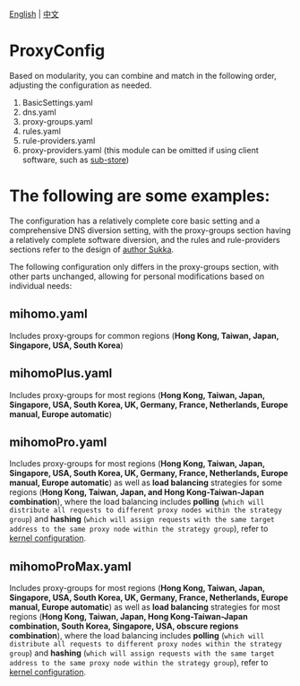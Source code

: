 [English](https://github.com/Yronos/ProxyConfig/blob/main/README.md) | [中文](https://github.com/Yronos/ProxyConfig/blob/main/README_zh.md)
# ProxyConfig

Based on modularity, you can combine and match in the following order, adjusting the configuration as needed.

1. BasicSettings.yaml
2. dns.yaml
3. proxy-groups.yaml
4. rules.yaml
5. rule-providers.yaml
6. proxy-providers.yaml (this module can be omitted if using client software, such as [sub-store](https://github.com/sub-store-org/Sub-Store))

# The following are some examples:

The configuration has a relatively complete core basic setting and a comprehensive DNS diversion setting, with the proxy-groups section having a relatively complete software diversion, and the rules and rule-providers sections refer to the design of [author Sukka](https://github.com/sukkaw).

The following configuration only differs in the proxy-groups section, with other parts unchanged, allowing for personal modifications based on individual needs:

## mihomo.yaml

Includes proxy-groups for common regions (**Hong Kong, Taiwan, Japan, Singapore, USA, South Korea**)

## mihomoPlus.yaml

Includes proxy-groups for most regions (**Hong Kong, Taiwan, Japan, Singapore, USA, South Korea, UK, Germany, France, Netherlands, Europe manual, Europe automatic**)

## mihomoPro.yaml

Includes proxy-groups for most regions (**Hong Kong, Taiwan, Japan, Singapore, USA, South Korea, UK, Germany, France, Netherlands, Europe manual, Europe automatic**) as well as **load balancing** strategies for some regions (**Hong Kong, Taiwan, Japan, and Hong Kong-Taiwan-Japan combination**), where the load balancing includes **polling** (`which will distribute all requests to different proxy nodes within the strategy group`) and **hashing** (`which will assign requests with the same target address to the same proxy node within the strategy group`), refer to [kernel configuration](https://wiki.metacubex.one/config/proxy-groups/load-balance/).

## mihomoProMax.yaml

Includes proxy-groups for most regions (**Hong Kong, Taiwan, Japan, Singapore, USA, South Korea, UK, Germany, France, Netherlands, Europe manual, Europe automatic**) as well as **load balancing** strategies for most regions (**Hong Kong, Taiwan, Japan, Hong Kong-Taiwan-Japan combination, South Korea, Singapore, USA, obscure regions combination**), where the load balancing includes **polling** (`which will distribute all requests to different proxy nodes within the strategy group`) and **hashing** (`which will assign requests with the same target address to the same proxy node within the strategy group`), refer to [kernel configuration](https://wiki.metacubex.one/config/proxy-groups/load-balance/).
